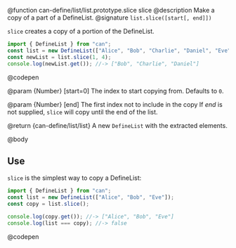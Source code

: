 @function can-define/list/list.prototype.slice slice
@description Make a copy of a part of a DefineList.
@signature `list.slice([start[, end]])`

`slice` creates a copy of a portion of the DefineList.

  ```js
import { DefineList } from "can";
const list = new DefineList(["Alice", "Bob", "Charlie", "Daniel", "Eve"]);
const newList = list.slice(1, 4);
console.log(newList.get()); //-> ["Bob", "Charlie", "Daniel"]
  ```
  @codepen

  @param {Number} [start=0] The index to start copying from. Defaults to `0`.

  @param {Number} [end] The first index not to include in the copy
  If _end_ is not supplied, `slice` will copy until the end of the list.

  @return {can-define/list/list} A new `DefineList` with the extracted elements.

@body

## Use

`slice` is the simplest way to copy a DefineList:

```js
import { DefineList } from "can";
const list = new DefineList(["Alice", "Bob", "Eve"]);
const copy = list.slice();

console.log(copy.get()); //-> ["Alice", "Bob", "Eve"]
console.log(list === copy); //-> false
```
@codepen

